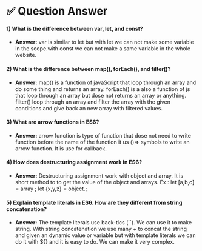 # ✅ Question Answer 

#### 1) What is the difference between var, let, and const?
 - **Answer:** var is similar to let but with let we can not make some variable in the scope.with const we can not make a same variable in the whole website.

#### 2) What is the difference between map(), forEach(), and filter()? 
 - **Answer:** map() is a function of javaScript that loop through an array and do some thing and returns an array. forEach() is a also a function of js that loop through an array but dose not returns an array or anything. filter() loop through an array and filter the array with the given conditions and give back an new array with filtered values.

#### 3) What are arrow functions in ES6?
 - **Answer:** arrow function is type of function that dose not need to write function before the name of the function it us ()=> symbols to write an arrow function. It is use for callback.

#### 4) How does destructuring assignment work in ES6?
- **Answer:** Destructuring assignment work with object and array. It is short method to to get the value of the object and arrays. Ex : let [a,b,c] = array ; let {x,y,z} = object.;

#### 5) Explain template literals in ES6. How are they different from string concatenation?
 - **Answer:** The template literals use back-tics (``). We can use it to make string. With string concatenation we use many + to concat the string  and given an dynamic value
 or variable but with template literals we can do it with ${} and it is easy to do. We can make it very complex.
